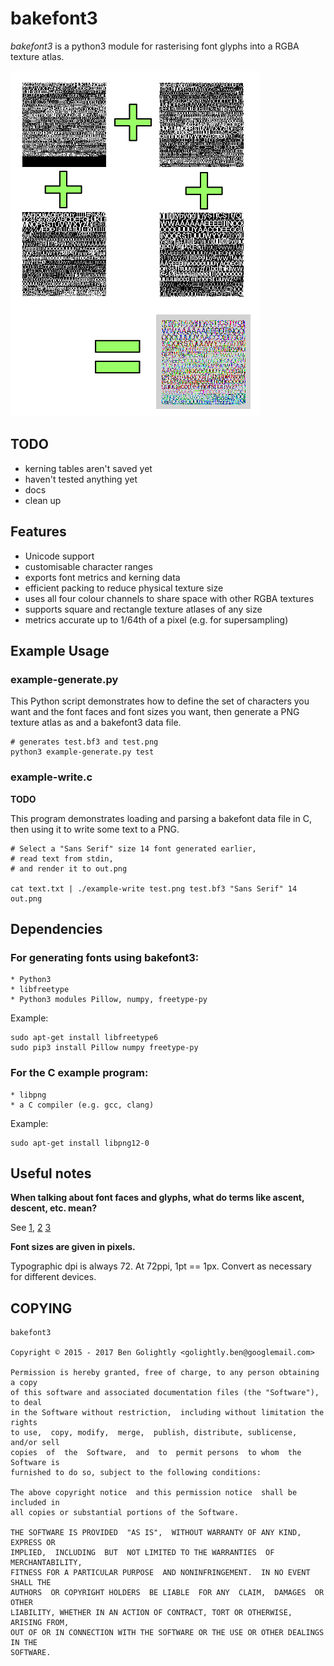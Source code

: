 # bakefont3 #

*bakefont3* is a python3 module for rasterising font glyphs into a RGBA texture
atlas.

![Example](./docs/example.png)

## TODO ##

* kerning tables aren't saved yet
* haven't tested anything yet
* docs
* clean up


## Features ##

* Unicode support
* customisable character ranges
* exports font metrics and kerning data
* efficient packing to reduce physical texture size
* uses all four colour channels to share space with other RGBA textures
* supports square and rectangle texture atlases of any size
* metrics accurate up to 1/64th of a pixel (e.g. for supersampling)


## Example Usage ##

### example-generate.py

This Python script demonstrates how to define the set of characters you want
and the font faces and font sizes you want, then generate a PNG texture atlas as
and a bakefont3 data file.

    # generates test.bf3 and test.png
    python3 example-generate.py test

### example-write.c

**TODO**

This program demonstrates loading and parsing a bakefont data file in C, then
using it to write some text to a PNG.

    # Select a "Sans Serif" size 14 font generated earlier,
    # read text from stdin,
    # and render it to out.png

    cat text.txt | ./example-write test.png test.bf3 "Sans Serif" 14 out.png



## Dependencies ##

### For generating fonts using bakefont3:

    * Python3
    * libfreetype
    * Python3 modules Pillow, numpy, freetype-py

Example:

    sudo apt-get install libfreetype6
    sudo pip3 install Pillow numpy freetype-py

### For the C example program:

    * libpng
    * a C compiler (e.g. gcc, clang)

Example:

    sudo apt-get install libpng12-0


## Useful notes ##

**When talking about font faces and glyphs, what do terms like ascent, descent,
etc. mean?**

See [1](https://www.microsoft.com/typography/otspec/TTCH01.htm),
[2](https://www.freetype.org/freetype2/docs/tutorial/step2.html)
[3](https://www.freetype.org/freetype2/docs/glyphs/glyphs-3.html)

**Font sizes are given in pixels.**

Typographic dpi is always 72. At 72ppi, 1pt == 1px.
Convert as necessary for different devices.


## COPYING ##

    bakefont3

    Copyright © 2015 - 2017 Ben Golightly <golightly.ben@googlemail.com>

    Permission is hereby granted, free of charge, to any person obtaining a copy
    of this software and associated documentation files (the "Software"), to deal
    in the Software without restriction,  including without limitation the rights
    to use,  copy, modify,  merge,  publish, distribute, sublicense,  and/or sell
    copies  of  the  Software,  and  to  permit persons  to whom  the Software is
    furnished to do so, subject to the following conditions:

    The above copyright notice  and this permission notice  shall be  included in
    all copies or substantial portions of the Software.

    THE SOFTWARE IS PROVIDED  "AS IS",  WITHOUT WARRANTY OF ANY KIND,  EXPRESS OR
    IMPLIED,  INCLUDING  BUT  NOT LIMITED TO THE WARRANTIES  OF  MERCHANTABILITY,
    FITNESS FOR A PARTICULAR PURPOSE  AND NONINFRINGEMENT.  IN NO EVENT SHALL THE
    AUTHORS  OR COPYRIGHT HOLDERS  BE LIABLE  FOR ANY  CLAIM,  DAMAGES  OR  OTHER
    LIABILITY, WHETHER IN AN ACTION OF CONTRACT, TORT OR OTHERWISE, ARISING FROM,
    OUT OF OR IN CONNECTION WITH THE SOFTWARE OR THE USE OR OTHER DEALINGS IN THE
    SOFTWARE.

